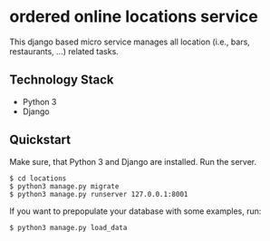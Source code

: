 # ordered online locations service

This django based micro service manages all location (i.e., bars, restaurants, ...) related tasks.

## Technology Stack

- Python 3
- Django

## Quickstart

Make sure, that Python 3 and Django are installed. Run the server.

```
$ cd locations
$ python3 manage.py migrate
$ python3 manage.py runserver 127.0.0.1:8001
```

If you want to prepopulate your database with some examples, run:

```
$ python3 manage.py load_data
```
